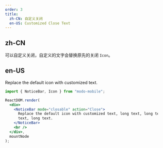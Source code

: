 ```yaml
---
order: 3
title:
  zh-CN: 自定义关闭
  en-US: Customized Close Text
---
```


## zh-CN

可以自定义关闭，自定义的文字会替换原先的关闭 `Icon`。

## en-US

Replace the default icon with customized text.

```jsx
import { NoticeBar, Icon } from "modo-mobile";

ReactDOM.render(
  <div>
    <NoticeBar mode="closable" action="Close">
      Replace the default icon with customized text, long text, long text, long
      text, long text.
    </NoticeBar>
    <br />
  </div>,
  mountNode
);
```
